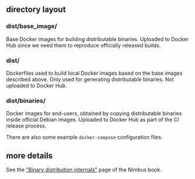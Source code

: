 ## directory layout

### dist/base_image/

Base Docker images for building distributable binaries. Uploaded to
Docker Hub since we need them to reproduce officially released builds.

### dist/

Dockerfiles used to build local Docker images based on the base images
described above. Only used for generating distributable binaries. Not uploaded
to Docker Hub.

### dist/binaries/

Docker images for end-users, obtained by copying distributable binaries inside
official Debian images. Uploaded to Docker Hub as part of the CI release process.

There are also some example `docker-compose` configuration files.

## more details

See the ["Binary distribution internals"](https://nimbus.guide/distribution_internals.html) page of the Nimbus book.
